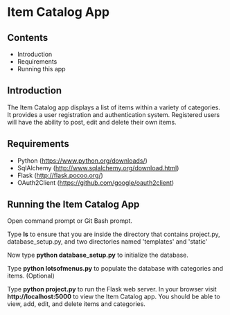 # Item Catalog App

## Contents
* Introduction
* Requirements
* Running this app


## Introduction
The Item Catalog app displays a list of items within a variety of categories. It provides a user registration and authentication system. Registered users will have the ability to post, edit and delete their own items.

## Requirements
* Python (https://www.python.org/downloads/)
* SqlAlchemy (http://www.sqlalchemy.org/download.html)
* Flask (http://flask.pocoo.org/)
* OAuth2Client (https://github.com/google/oauth2client)

## Running the Item Catalog App

Open command prompt or Git Bash prompt.

Type **ls** to ensure that you are inside the directory that contains project.py, database_setup.py, and two directories named 'templates' and 'static'

Now type **python database_setup.py** to initialize the database.

Type **python lotsofmenus.py** to populate the database with categories and items. (Optional)

Type **python project.py** to run the Flask web server. In your browser visit **http://localhost:5000** to view the Item Catalog app.  You should be able to view, add, edit, and delete items and categories.
